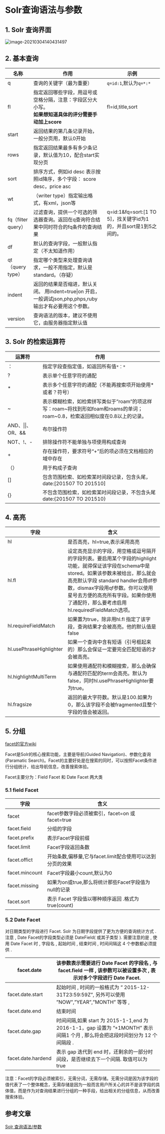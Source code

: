 # Solr查询语法与参数

## 1. Solr 查询界面

![image-20210304140431497](https://zszblog.oss-cn-beijing.aliyuncs.com/zszblog/blogimage-master/img/image-20210304140431497.png)

## 2. 基本查询

| 名称               | 作用                                                         | 示例                                                         |
| ------------------ | ------------------------------------------------------------ | ------------------------------------------------------------ |
| q                  | 查询的关键字（最为重要）                                     | `q=id:1`,默认为`q=*:*`                                       |
| fl                 | 指定返回哪些字段，用逗号或空格分隔，注意：字段区分大小写。<br />**如果想知道具体的评分需要手动加上score** | fl=id,title,sort                                             |
| start              | 返回结果的第几条记录开始，一般分页用，默认0开始              |                                                              |
| rows               | 指定返回结果最多有多少条记录，默认值为10，配合start实现分页  |                                                              |
| sort               | 排序方式，例如id desc 表示按照id降序，多个字段： score desc，price asc |                                                              |
| wt                 | （writer type）指定输出格式，有xml，json等                   |                                                              |
| fq（filter query） | 过滤查询，提供一个可选的筛选器查询。返回在q查询符合结果中同时符合的fq条件的查询结果 | q=id:1&fq=sort:[1 TO 5]，找关键字id为1 的，并且sort是1到5之间的。 |
| df                 | 默认的查询字段，一般默认指定（不太知道作用）                 |                                                              |
| qt（query type）   | 指定哪个类型来处理查询请求，一般不用指定，默认是standard。（存疑） |                                                              |
| indent             | 返回的结果是否缩进，默认关闭。 用indent=true\|on 开启，一般调试json,php,phps,ruby输出才有必要用这个参数。 |                                                              |
| version            | 查询语法的版本，建议不使用它，由服务器指定默认值             |                                                              |

## 3. Solr 的检索运算符

| 运算符            | 作用                                                         |
| ----------------- | ------------------------------------------------------------ |
| ：                | 指定字段查指定值，如返回所有值`*：*`                         |
| ?                 | 表示单个任意字符的通配                                       |
| *                 | 表示多个任意字符的通配（不能再搜索项开始使用* 或者？符号）   |
| ~                 | 表示模糊检索，如检索拼写类似于”roam”的项这样写：roam~将找到形如foam和roams的单词；roam~0.8，检索返回相似度在0.8以上的记录。 |
| AND、\|\|、OR、&& | 布尔操作符                                                   |
| NOT、!、-         | 排除操作符不能单独与项使用构成查询                           |
| +                 | 存在操作符，要求符号“+”后的项必须在文档相应的域中存在        |
| （）              | 用于构成子查询                                               |
| []                | 包含范围检索、如检索某时间段记录，包含头尾，date:[201507 TO 201510] |
| {}                | 不包含范围检索，如检索某时间段记录，不包含头尾date:{201507 TO 201510} |

## 4. 高亮

| 字段                    | 含义                                                         |
| ----------------------- | ------------------------------------------------------------ |
| hl                      | 是否高亮，hl=true,表示采用高亮                               |
| hl.fl                   | 设定高亮显示的字段，用空格或逗号隔开的字段列表。要启用某个字段的highlight功能，就得保证该字段在schema中是stored。如果该参数未被给出，那么就会高亮默认字段 standard handler会用df参数，dismax字段用qf参数。你可以使用星号去方便的高亮所有字段。如果你使用了通配符，那么要考虑启用hl.requiredFieldMatch选项。 |
| hl.requireFieldMatch    | 如果置为true，除非用hl.fl 指定了该字段，查询结果才会被高亮。他的默认值是false |
| hl.usePhraseHighlighter | 如果一个查询中含有短语（引号框起来的）那么会保证一定要完全匹配短语的才会被高亮。 |
| hl.highlightMultiTerm   | 如果使用通配符和模糊搜索，那么会确保与通配符匹配的term会高亮。默认为false，同时hl.usePhraseHighlighter要为true。 |
| hl.fragsize             | 返回的最大字符数。默认是100.如果为0，那么该字段不会被fragmented且整个字段的值会被返回。 |

## 5. 分组

[facet的官方wiki](http://wiki.apache.org/solr/SimpleFacetParameters#Facet_Fields_and_Facet_Queries)

Facet是Solr的核心搜索功能，主要是导航(Guided Navigation)、参数化查询(Paramatic Search)。Facet的主要好处是在搜索的同时，可以按照Facet条件进行分组统计，给出导航信息，改善搜索体验。

Facet主要分为：Field Facet 和 Date Facet 两大类

### 5.1 field Facet

| 字段           | 含义                                                      |
| -------------- | --------------------------------------------------------- |
| facet          | facet参数字段必须被索引，facet=on 或 facet=true           |
| facet.field    | 分组的字段                                                |
| facet.prefix   | 表示Facet字段前缀                                         |
| facet.limit    | Facet字段返回条数                                         |
| facet.offict   | 开始条数,偏移量,它与facet.limit配合使用可以达到分页的效果 |
| facet.mincount | Facet字段最小count,默认为0                                |
| facet.missing  | 如果为on或true,那么将统计那些Facet字段值为null的记录      |
| facet.sort     | 表示 Facet 字段值以哪种顺序返回 .格式为 true(count)       |

### 5.2 Date Facet

对日期类型的字段进行 Facet. Solr 为日期字段提供了更为方便的查询统计方式 .注意 , Date Facet的字段类型必须是 DateField( 或其子类型 ). 需要注意的是 , 使用 Date Facet 时 , 字段名 , 起始时间 , 结束时间 , 时间间隔这 4 个参数都必须提供 .

| facet.date         | 该参数表示需要进行 Date Facet 的字段名 , 与 facet.field 一样 , 该参数可以被设置多次 , 表示对多个字段进行 Date Facet. |
| ------------------ | ------------------------------------------------------------ |
| facet.date.start   | 起始时间 , 时间的一般格式为 ” 2015-12-31T23:59:59Z”, 另外可以使用 ”NOW”,”YEAR”,”MONTH” 等等 , |
| facet.date.end     | 结束时间                                                     |
| facet.date.gap     | 时间间隔,如果 start 为 2015-1-1,end 为 2016-1-1，gap 设置为 ”+1MONTH” 表示间隔1 个月 , 那么将会把这段时间划分为 12 个间隔段 . |
| facet.date.hardend | 表示 gap 迭代到 end 时，还剩余的一部分时间段，是否继续去下一个间隔. 取值可以为 true |

注意：Facet的字段必须被索引，无需分词，无需存储。无需分词是因为该字段的值代表了一个整体概念，无需存储是因为一般而言用户所关心的并不是该字段的具体值，而是作为对查询结果进行分组的一种手段，给出相关的分组信息，从而改善搜索体验。

## 参考文章

[Solr 查询语法/参数](https://www.cnblogs.com/shaosks/p/8042867.html)

